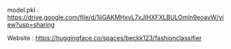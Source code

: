 model.pkl : https://drive.google.com/file/d/1jjGAKMHxvL7xJIHXFXLBULOmln9eoavW/view?usp=sharing

Website : https://huggingface.co/spaces/beckk123/fashionclassifier
